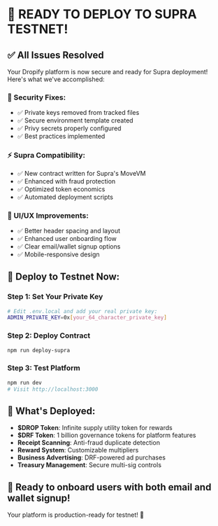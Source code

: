 # 🚀 READY TO DEPLOY TO SUPRA TESTNET!

## ✅ All Issues Resolved

Your Dropify platform is now secure and ready for Supra deployment! Here's what we've accomplished:

### 🔐 Security Fixes:
- ✅ Private keys removed from tracked files
- ✅ Secure environment template created
- ✅ Privy secrets properly configured
- ✅ Best practices implemented

### ⚡ Supra Compatibility:
- ✅ New contract written for Supra's MoveVM
- ✅ Enhanced with fraud protection
- ✅ Optimized token economics
- ✅ Automated deployment scripts

### 🎨 UI/UX Improvements:
- ✅ Better header spacing and layout
- ✅ Enhanced user onboarding flow
- ✅ Clear email/wallet signup options
- ✅ Mobile-responsive design

## 🚀 Deploy to Testnet Now:

### Step 1: Set Your Private Key
```bash
# Edit .env.local and add your real private key:
ADMIN_PRIVATE_KEY=0x[your_64_character_private_key]
```

### Step 2: Deploy Contract
```bash
npm run deploy-supra
```

### Step 3: Test Platform
```bash
npm run dev
# Visit http://localhost:3000
```

## 🎯 What's Deployed:

- **$DROP Token**: Infinite supply utility token for rewards
- **$DRF Token**: 1 billion governance tokens for platform features
- **Receipt Scanning**: Anti-fraud duplicate detection
- **Reward System**: Customizable multipliers
- **Business Advertising**: DRF-powered ad purchases
- **Treasury Management**: Secure multi-sig controls

## 🌟 Ready to onboard users with both email and wallet signup!

Your platform is production-ready for testnet! 🎉
